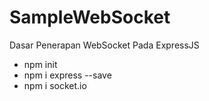 # SampleWebSocket
 Dasar Penerapan WebSocket Pada ExpressJS
 - npm init
 - npm i express --save
 - npm i socket.io
